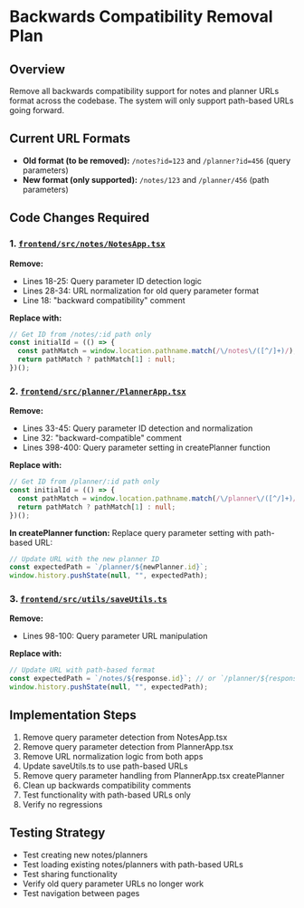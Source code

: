# Backwards Compatibility Removal Plan

## Overview
Remove all backwards compatibility support for notes and planner URLs format across the codebase. The system will only support path-based URLs going forward.

## Current URL Formats
- **Old format (to be removed):** `/notes?id=123` and `/planner?id=456` (query parameters)
- **New format (only supported):** `/notes/123` and `/planner/456` (path parameters)

## Code Changes Required

### 1. [`frontend/src/notes/NotesApp.tsx`](frontend/src/notes/NotesApp.tsx:18)
**Remove:**
- Lines 18-25: Query parameter ID detection logic
- Lines 28-34: URL normalization for old query parameter format
- Line 18: "backward compatibility" comment

**Replace with:**
```typescript
// Get ID from /notes/:id path only
const initialId = (() => {
  const pathMatch = window.location.pathname.match(/\/notes\/([^/]+)/);
  return pathMatch ? pathMatch[1] : null;
})();
```

### 2. [`frontend/src/planner/PlannerApp.tsx`](frontend/src/planner/PlannerApp.tsx:32)
**Remove:**
- Lines 33-45: Query parameter ID detection and normalization
- Line 32: "backward-compatible" comment
- Lines 398-400: Query parameter setting in createPlanner function

**Replace with:**
```typescript
// Get ID from /planner/:id path only
const initialId = (() => {
  const pathMatch = window.location.pathname.match(/\/planner\/([^/]+)/);
  return pathMatch ? pathMatch[1] : null;
})();
```

**In createPlanner function:**
Replace query parameter setting with path-based URL:
```typescript
// Update URL with the new planner ID
const expectedPath = `/planner/${newPlanner.id}`;
window.history.pushState(null, "", expectedPath);
```

### 3. [`frontend/src/utils/saveUtils.ts`](frontend/src/utils/saveUtils.ts:98)
**Remove:**
- Lines 98-100: Query parameter URL manipulation

**Replace with:**
```typescript
// Update URL with path-based format
const expectedPath = `/notes/${response.id}`; // or `/planner/${response.id}`
window.history.pushState(null, "", expectedPath);
```

## Implementation Steps
1. Remove query parameter detection from NotesApp.tsx
2. Remove query parameter detection from PlannerApp.tsx  
3. Remove URL normalization logic from both apps
4. Update saveUtils.ts to use path-based URLs
5. Remove query parameter handling from PlannerApp.tsx createPlanner
6. Clean up backwards compatibility comments
7. Test functionality with path-based URLs only
8. Verify no regressions

## Testing Strategy
- Test creating new notes/planners
- Test loading existing notes/planners with path-based URLs
- Test sharing functionality
- Verify old query parameter URLs no longer work
- Test navigation between pages
